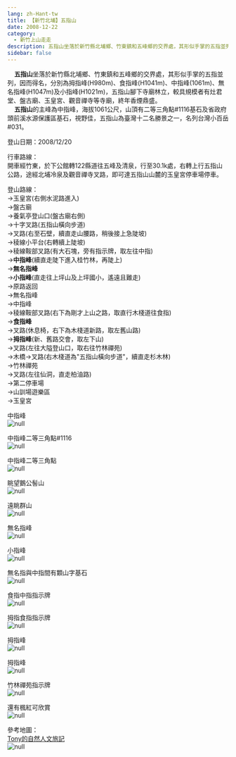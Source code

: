 ```yaml
---
lang: zh-Hant-tw
title: 【新竹北埔】五指山
date: 2008-12-22
category: 
  - 新竹上山走走
description: 五指山坐落於新竹縣北埔鄉、竹東鎮和五峰鄉的交界處，其形似手掌的五指並列，因而得名，分別為拇指峰(H980m)、食指峰(H1041m)、中指峰(1061m)、無名指峰(H1047m)及小指峰(H1021m)，五指山腳下寺廟林立，較具規模者有灶君堂、盤古廟、玉皇宮、觀音禪寺等寺廟，終年香煙鼎盛。 五指山的主峰為中指峰，海拔1061公尺，山頂有二等三角點#1116基石及省政府頭前溪水源保護區基石，視野佳，五指山為臺灣十二名勝景之一，名列台灣小百岳#031。
sidebar: false
---
```


    **五指山**坐落於新竹縣北埔鄉、竹東鎮和五峰鄉的交界處，其形似手掌的五指並列，因而得名，分別為拇指峰(H980m)、食指峰(H1041m)、中指峰(1061m)、無名指峰(H1047m)及小指峰(H1021m)，五指山腳下寺廟林立，較具規模者有灶君堂、盤古廟、玉皇宮、觀音禪寺等寺廟，終年香煙鼎盛。  
    **五指山**的主峰為中指峰，海拔1061公尺，山頂有二等三角點#1116基石及省政府頭前溪水源保護區基石，視野佳，五指山為臺灣十二名勝景之一，名列台灣小百岳#031。

登山日期：2008/12/20

行車路線：  
開車經竹東，於下公館轉122縣道往五峰及清泉，行至30.1k處，右轉上行五指山公路，途經北埔冷泉及觀音禪寺叉路，即可達五指山山麓的玉皇宮停車場停車。

登山路線：  
→玉皇宮(右側水泥路進入)  
→盤古廟  
→養氣亭登山口(盤古廟右側)  
→十字叉路(五指山橫向步道)  
→叉路(右至石壁，續直走山腰路，稍後接上急陡坡)  
→稜線小平台(右轉續上陡坡)  
→稜線鞍部叉路(有大石塊，旁有指示牌，取左往中指)  
→**中指峰**(續直走陡下進入桂竹林，再陡上)  
→**無名指峰**  
→**小指峰**(直走往上坪山及上坪國小，遙遠且難走)  
→原路返回  
→無名指峰  
→中指峰  
→稜線鞍部叉路(右下為剛才上山之路，取直行木棧道往食指)  
→**食指峰**  
→叉路(休息椅，右下為木棧道新路，取左舊山路)  
→**拇指峰**(新、舊路交會，取左下山)  
→叉路(左往大隘登山口，取右往竹林禪苑)  
→木橋→叉路(右木棧道為"五指山橫向步道"，續直走杉木林)  
→竹林禪苑  
→叉路(左往仙洞，直走柏油路)  
→第二停車場  
→山訓場遊樂區  
→玉皇宮

中指峰  
![null](image/122890523_l.jpg)

中指峰二等三角點#1116  
![null](image/122890525_l.jpg)

中指峰二等三角點  
![null](image/122890528_l.jpg)

眺望鵝公髻山  
![null](image/122890544_l.jpg)

遠眺群山  
![null](image/122890546_l.jpg)

無名指峰  
![null](image/122890548_l.jpg)

小指峰  
![null](image/122890569_l.jpg)

無名指與中指間有顆山字基石  
![null](image/122890590_l.jpg)

食指中指指示牌  
![null](image/122890592_l.jpg)

拇指食指指示牌  
![null](image/122890595_l.jpg)

拇指峰  
![null](image/122890596_l.jpg)

拇指峰  
![null](image/122890598_l.jpg)

竹林禪苑指示牌  
![null](image/122890601_l.jpg)

還有楓紅可欣賞  
![null](image/122890647_l.jpg)

參考地圖：  
[Tony的自然人文旅記](http://www.tonyhuang39.com/tony0422/tony0422.html)  
![null](image/122890669_l.jpg)